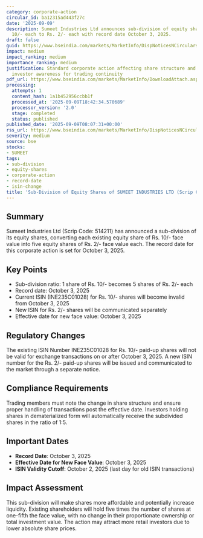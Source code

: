 ```yaml
---
category: corporate-action
circular_id: ba12315ad443f27c
date: '2025-09-09'
description: Sumeet Industries Ltd announces sub-division of equity shares from Rs.
  10/- each to Rs. 2/- each with record date October 3, 2025.
draft: false
guid: https://www.bseindia.com/markets/MarketInfo/DispNoticesNCirculars.aspx?Noticeid={37316F28-5223-4C1E-963D-5BFD263079FE}&noticeno=20250909-10&dt=09/09/2025&icount=10&totcount=70&flag=0
impact: medium
impact_ranking: medium
importance_ranking: medium
justification: Standard corporate action affecting share structure and ISIN, requiring
  investor awareness for trading continuity
pdf_url: https://www.bseindia.com/markets/MarketInfo/DownloadAttach.aspx?id=20250909-10&attachedId=
processing:
  attempts: 1
  content_hash: 1a1b452956ccbb1f
  processed_at: '2025-09-09T18:42:34.570689'
  processor_version: '2.0'
  stage: completed
  status: published
published_date: '2025-09-09T08:07:31+00:00'
rss_url: https://www.bseindia.com/markets/MarketInfo/DispNoticesNCirculars.aspx?Noticeid={37316F28-5223-4C1E-963D-5BFD263079FE}&noticeno=20250909-10&dt=09/09/2025&icount=10&totcount=70&flag=0
severity: medium
source: bse
stocks:
- SUMEET
tags:
- sub-division
- equity-shares
- corporate-action
- record-date
- isin-change
title: 'Sub-Division of Equity Shares of SUMEET INDUSTRIES LTD (Scrip Code: 514211)'
---
```


## Summary

Sumeet Industries Ltd (Scrip Code: 514211) has announced a sub-division of its equity shares, converting each existing equity share of Rs. 10/- face value into five equity shares of Rs. 2/- face value each. The record date for this corporate action is set for October 3, 2025.

## Key Points

- Sub-division ratio: 1 share of Rs. 10/- becomes 5 shares of Rs. 2/- each
- Record date: October 3, 2025
- Current ISIN (INE235C01028) for Rs. 10/- shares will become invalid from October 3, 2025
- New ISIN for Rs. 2/- shares will be communicated separately
- Effective date for new face value: October 3, 2025

## Regulatory Changes

The existing ISIN Number INE235C01028 for Rs. 10/- paid-up shares will not be valid for exchange transactions on or after October 3, 2025. A new ISIN number for the Rs. 2/- paid-up shares will be issued and communicated to the market through a separate notice.

## Compliance Requirements

Trading members must note the change in share structure and ensure proper handling of transactions post the effective date. Investors holding shares in dematerialized form will automatically receive the subdivided shares in the ratio of 1:5.

## Important Dates

- **Record Date**: October 3, 2025
- **Effective Date for New Face Value**: October 3, 2025
- **ISIN Validity Cutoff**: October 2, 2025 (last day for old ISIN transactions)

## Impact Assessment

This sub-division will make shares more affordable and potentially increase liquidity. Existing shareholders will hold five times the number of shares at one-fifth the face value, with no change in their proportionate ownership or total investment value. The action may attract more retail investors due to lower absolute share prices.
